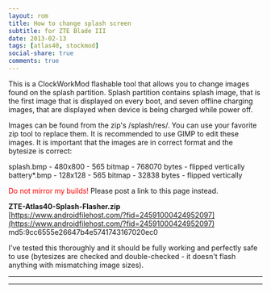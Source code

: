 ```yaml
---
layout: rom
title: How to change splash screen
subtitle: for ZTE Blade III
date: 2013-02-13
tags: [atlas40, stockmod]
social-share: true
comments: true
---
```


This is a ClockWorkMod flashable tool that allows you to change images found on the splash partition. Splash partition contains splash image, that is the first image that is displayed on every boot, and seven offline charging images, that are displayed when device is being charged while power off.

Images can be found from the zip's /splash/res/. You can use your favorite zip tool to replace them. It is recommended to use GIMP to edit these images. It is important that the images are in correct format and the bytesize is correct:

splash.bmp - 480x800 - 565 bitmap - 768070 bytes - flipped vertically  
battery*.bmp - 128x128 - 565 bitmap - 32838 bytes - flipped vertically

<span style="color:#FF0000;">Do not mirror my builds!</span> Please post a link to this page instead.

**ZTE-Atlas40-Splash-Flasher.zip**  
[https://www.androidfilehost.com/?fid=24591000424952097](https://www.androidfilehost.com/?fid=24591000424952097)  
md5:9cc6555e26647b4e5741743167020ec0

I've tested this thoroughly and it should be fully working and perfectly safe to use (bytesizes are checked and double-checked - it doesn't flash anything with mismatching image sizes).

----
----
